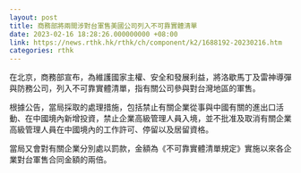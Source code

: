 ```yaml
---
layout: post
title: 商務部將兩間涉對台軍售美國公司列入不可靠實體清單
date: 2023-02-16 18:28:26.000000000 +08:00
link: https://news.rthk.hk/rthk/ch/component/k2/1688192-20230216.htm
categories: rthk
---
```


在北京，商務部宣布，為維護國家主權、安全和發展利益，將洛歇馬丁及雷神導彈與防務公司，列入不可靠實體清單，指有關公司參與對台灣地區的軍售。

根據公告，當局採取的處理措施，包括禁止有關企業從事與中國有關的進出口活動、在中國境內新增投資，禁止企業高級管理人員入境，並不批准及取消有關企業高級管理人員在中國境內的工作許可、停留以及居留資格。

當局又會對有關企業分別處以罰款，金額為《不可靠實體清單規定》實施以來各企業對台軍售合同金額的兩倍。
